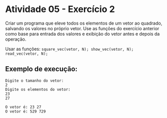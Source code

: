 # Atividade 05 - Exercício 2

Criar um programa que eleve todos os elementos de um vetor ao quadrado, salvando os valores no próprio vetor. Use as funções do exercício anterior como base para entrada dos valores e exibição do vetor antes e depois da operação.

Usar as funções: `square_vec(vetor, N); show_vec(vetor, N); read_vec(vetor, N);`

## Exemplo de execução:

```
Digite o tamanho do vetor:                                                      
2                                                                               
Digite os elementos do vetor:                                                   
23                                                                              
27                                                                              
                                                                                
O vetor é: 23 27                                                                
O vetor é: 529 729         
```
